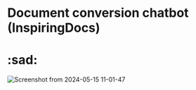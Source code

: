 # Document conversion chatbot (InspiringDocs)
# :sad:
![Screenshot from 2024-05-15 11-01-47](https://github.com/Chhabii/Document_Conversion_Chatbot/assets/60286478/f8473ea5-ce1c-4c67-8b85-17f748efd692)

